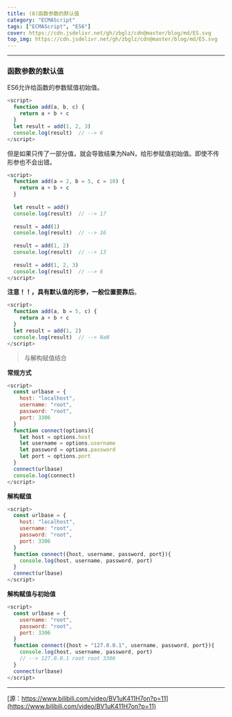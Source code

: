```yaml
---
title: (8)函数参数的默认值
category: "ECMAScript"
tags: ["ECMAScript", "ES6"]
cover: https://cdn.jsdelivr.net/gh/zbglz/cdn@master/blog/md/ES.svg
top_img: https://cdn.jsdelivr.net/gh/zbglz/cdn@master/blog/md/ES.svg
---
```


***

### 函数参数的默认值

ES6允许给函数的参数赋值初始值。


```js es
<script>
  function add(a, b, c) {
    return a + b + c
  }
  let result = add(1, 2, 3)
  console.log(result)  // --> 6
</script>
```


但是如果只传了一部分值，就会导致结果为NaN，给形参赋值初始值。即使不传形参也不会出错。


```js es
<script>
  function add(a = 2, b = 5, c = 10) {
    return a + b + c
  }
  
  let result = add()
  console.log(result)  // --> 17
  
  result = add(1) 
  console.log(result)  // --> 16
  
  result = add(1, 2)
  console.log(result)  // --> 13
  
  result = add(1, 2, 3)
  console.log(result)  // --> 6
</script>
```


**注意！！，具有默认值的形参，一般位置要靠后**。


```js es
<script>
  function add(a, b = 5, c) {
    return a + b + c
  }
  let result = add(1, 2)
  console.log(result)  // --> NaN
</script>
```


> 与解构赋值结合

**常规方式**


```js es
<script>
  const urlbase = {
    host: "localhost",
    username: "root",
    password: "root",
    port: 3306
  }
  function connect(options){
    let host = options.host
    let username = options.username
    let password = options.password
    let port = options.port
  }
  connect(urlbase)
  console.log(connect)
</script>
```


**解构赋值**


```js es
<script>
  const urlbase = {
    host: "localhost",
    username: "root",
    password: "root",
    port: 3306
  }
  function connect({host, username, password, port}){
    console.log(host, username, password, port)
  }
  connect(urlbase)
</script>
```


**解构赋值与初始值**


```js es
<script>
  const urlbase = {
    username: "root",
    password: "root",
    port: 3306
  }
  function connect({host = "127.0.0.1", username, password, port}){
    console.log(host, username, password, port)
    // --> 127.0.0.1 root root 3306
  }
  connect(urlbase)
</script>
```


***

[源：https://www.bilibili.com/video/BV1uK411H7on?p=11](https://www.bilibili.com/video/BV1uK411H7on?p=11)
